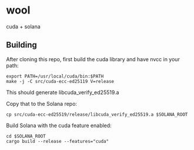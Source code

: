 # wool
cuda + solana

## Building
After cloning this repo, first build the cuda
library and have nvcc in your path:

    export PATH=/usr/local/cuda/bin:$PATH
    make -j -C src/cuda-ecc-ed25119 V=release

This should generate libcuda\_verify\_ed25519.a

Copy that to the Solana repo:

    cp src/cuda-ecc-ed25519/release/libcuda_verify_ed25519.a $SOLANA_ROOT

Build Solana with the cuda feature enabled:

    cd $SOLANA_ROOT
    cargo build --release --features="cuda"
